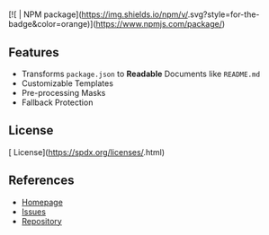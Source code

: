 # <!-- {{ name }} -->

<!-- {{ description }} -->

[![<!-- {{ name }} --> | NPM package](https://img.shields.io/npm/v/<!-- {{ name }} -->.svg?style=for-the-badge&color=orange)](https://www.npmjs.com/package/<!-- {{ name }} -->)

## Features

- Transforms `package.json` to **Readable** Documents like `README.md`
- Customizable Templates
- Pre-processing Masks
- Fallback Protection

## License

[<!-- {{ license upper }} --> License](https://spdx.org/licenses/<!-- {{ license }} -->.html)

## References

- [Homepage](<!-- {{ homepage }} -->)
- [Issues](<!-- {{ bug.url }} -->)
- [Repository](<!-- {{ repository.url }} -->)
